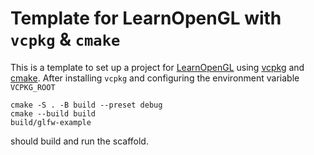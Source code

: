 # Template for LearnOpenGL with `vcpkg` & `cmake`

This is a template to set up a project for [LearnOpenGL](https://learnopengl.com/) using [vcpkg](https://vcpkg.io/) and [cmake](https://cmake.org/). After installing `vcpkg` and configuring the environment variable `VCPKG_ROOT`

```
cmake -S . -B build --preset debug
cmake --build build
build/glfw-example
```

should build and run the scaffold.